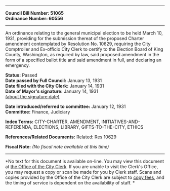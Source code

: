 * * * * *  
  
**Council Bill Number: [](#h0)[](#h2)51065**   
**Ordinance Number: 60556**  
  
* * * * *  
  
An ordinance relating to the general municipal election to be held March 10, 1931, providing for the submission thereat of the proposed Charter amendment contemplated by Resolution No. 10629, requiring the City Comptroller and Ex-officio City Clerk to certify to the Election Board of King County, Washington, as required by law, said proposed amendment in the form of a specified ballot title and said amendment in full, and declaring an emergency.  
  
**Status:** Passed   
**Date passed by Full Council:** January 13, 1931   
**Date filed with the City Clerk:** January 14, 1931   
**Date of Mayor's signature:** January 14, 1931   
[(about the signature date)](/~public/approvaldate.htm)   
  
  
**Date introduced/referred to committee:** January 12, 1931   
**Committee:** Finance, Judiciary   
  
**Index Terms:** CITY-CHARTER, AMENDMENT, INITIATIVES-AND-REFERENDA, ELECTIONS, LIBRARY, GIFTS-TO-THE-CITY, ETHICS  
  
**References/Related Documents:** Related: Res 10629  
  
**Fiscal Note:** *(No fiscal note available at this time)*  
  
* * * * *  
  
*No text for this document is available on-line. You may view this document at [the Office of the City Clerk](http://www.seattle.gov/leg/clerk/contactUs.htm). If you are unable to visit the Clerk's Office, you may request a copy or scan be made for you by Clerk staff. Scans and copies provided by the Office of the City Clerk are subject to [copy fees](http://clerk.seattle.gov/~public/clerkfees.htm), and the timing of service is dependent on the availability of staff. *  
  
  
